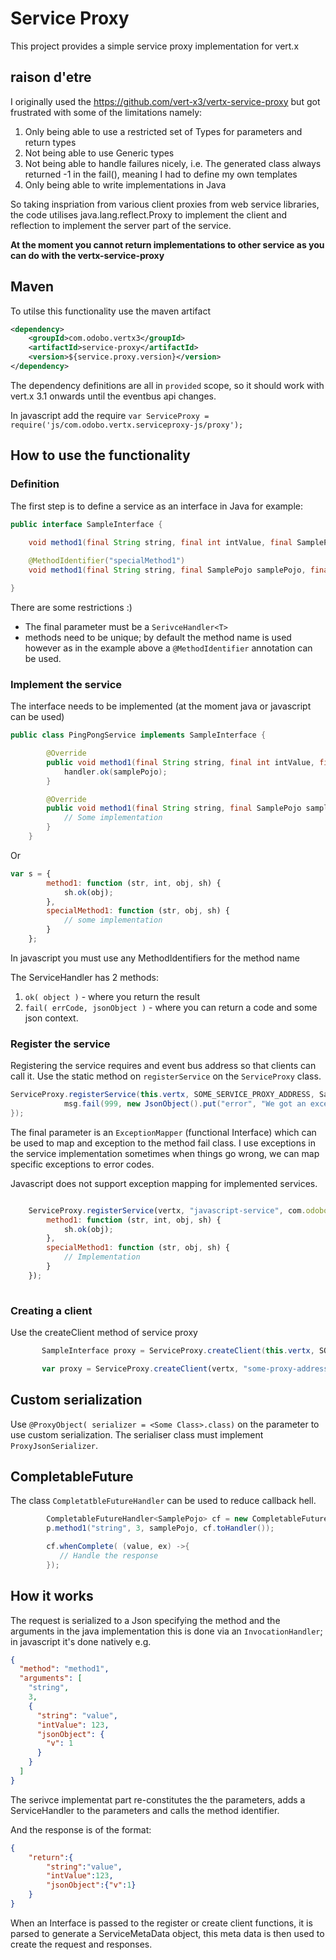 # Service Proxy

This project provides a simple service proxy implementation for vert.x

## raison d'etre

I originally used the https://github.com/vert-x3/vertx-service-proxy but got frustrated with some of the limitations namely:

1. Only being able to use a restricted set of Types for parameters and return types
1. Not being able to use Generic types
1. Not being able to handle failures nicely, i.e. The generated class always returned -1 in the fail(), meaning I had to define my own templates
1. Only being able to write implementations in Java


So taking inspriation from various client proxies from web service libraries, the code utilises java.lang.reflect.Proxy to implement the client and reflection to implement the server part of the service.

**At the moment you cannot return implementations to other service as you can do with the vertx-service-proxy**

## Maven

To utilse this functionality use the maven artifact

~~~~xml
<dependency>
    <groupId>com.odobo.vertx3</groupId>
    <artifactId>service-proxy</artifactId>
    <version>${service.proxy.version}</version>
</dependency>
~~~~

The dependency definitions are all in `provided` scope, so it should work with vert.x 3.1 onwards until the eventbus api changes.

In javascript add the require `var ServiceProxy = require('js/com.odobo.vertx.serviceproxy-js/proxy');`

## How to use the functionality


### Definition

The first step is to define a service as an interface in Java for example:

~~~~java
public interface SampleInterface {

    void method1(final String string, final int intValue, final SamplePojo samplePojo, final ServiceHandler<SamplePojo> handler);
   
    @MethodIdentifier("specialMethod1")
    void method1(final String string, final SamplePojo samplePojo, final ServiceHandler<SamplePojo> handler);

}
~~~~

There are some restrictions :)

- The final parameter must be a `SerivceHandler<T>`
- methods need to be unique; by default the method name is used however as in the example above a `@MethodIdentifier` annotation can be used.

### Implement the service

The interface needs to be implemented (at the moment java or javascript can be used)

~~~~java
public class PingPongService implements SampleInterface {

        @Override
        public void method1(final String string, final int intValue, final SamplePojo samplePojo, ServiceHandler<SamplePojo> handler) {
            handler.ok(samplePojo);
        }

        @Override
        public void method1(final String string, final SamplePojo samplePojo, @ProxyObject( serializer = TestJsonSerializer.class) final ServiceHandler<SamplePojo> handler) {
            // Some implementation
        }
    }

~~~~

Or

~~~~javascript
var s = {
        method1: function (str, int, obj, sh) {
            sh.ok(obj);
        },
        specialMethod1: function (str, obj, sh) {
            // some implementation
        }
    };
~~~~

In javascript you must use any MethodIdentifiers for the method name

The ServiceHandler has 2 methods:

1. `ok( object )` - where you return the result
2. `fail( errCode, jsonObject )` - where you can return a code and some json context.

### Register the service

Registering the service requires and event bus address so that clients can call it. Use the static method on `registerService` on the `ServiceProxy` class.

~~~~java
ServiceProxy.registerService(this.vertx, SOME_SERVICE_PROXY_ADDRESS, SampleInterface.class, new PingPongService(), (ex, msg)->{
            msg.fail(999, new JsonObject().put("error", "We got an exception " + ex.getMessage()).encode());
});
~~~~

The final parameter is an `ExceptionMapper` (functional Interface) which can be used to map and exception to the method fail class. I use exceptions in the service implementation sometimes when things go wrong, we can map specific exceptions to error codes. 

Javascript does not support exception mapping for implemented services.

~~~~javascript

    ServiceProxy.registerService(vertx, "javascript-service", com.odobo.vertx3.com.odobo.vertx.serviceproxy.SampleInterface.class, {
        method1: function (str, int, obj, sh) {
            sh.ok(obj);
        },
        specialMethod1: function (str, obj, sh) {
            // Implementation
        }
    });
    
~~~~

### Creating a client

Use the createClient method of service proxy

~~~~java
       SampleInterface proxy = ServiceProxy.createClient(this.vertx, SOME_SERVICE_PROXY_ADDRESS, SampleInterface.class);
~~~~
~~~~javascript
       var proxy = ServiceProxy.createClient(vertx, "some-proxy-address", com.odobo.vertx3.com.odobo.vertx.serviceproxy.SampleInterface.class);
~~~~

## Custom serialization

Use `@ProxyObject( serializer = <Some Class>.class)` on the parameter to use custom serialization. The serialiser class must implement `ProxyJsonSerializer`.

## CompletableFuture

The class `CompletatbleFutureHandler` can be used to reduce callback hell.

~~~~java
        CompletableFutureHandler<SamplePojo> cf = new CompletableFutureHandler<>();
        p.method1("string", 3, samplePojo, cf.toHandler());

        cf.whenComplete( (value, ex) ->{
           // Handle the response
        });
~~~~

## How it works

The request is serialized to a Json specifying the method and the arguments in the java implementation this is done via an `InvocationHandler`; in javascript it's done natively e.g.

~~~~json
{
  "method": "method1",
  "arguments": [
    "string",
    3,
    {
      "string": "value",
      "intValue": 123,
      "jsonObject": {
        "v": 1
      }
    }
  ]
}
~~~~

The serivce implementat part re-constitutes the the parameters, adds a ServiceHandler to the parameters and calls the method identifier.

And the response is of the format:

~~~~json
{
	"return":{
		"string":"value",
		"intValue":123,
		"jsonObject":{"v":1}
	}
}
~~~~

When an Interface is passed to the register or create client functions, it is parsed to generate a ServiceMetaData object, this meta data is then used to create the request and responses.